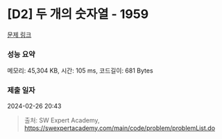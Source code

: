 # [D2] 두 개의 숫자열 - 1959 

[문제 링크](https://swexpertacademy.com/main/code/problem/problemDetail.do?contestProbId=AV5PpoFaAS4DFAUq) 

### 성능 요약

메모리: 45,304 KB, 시간: 105 ms, 코드길이: 681 Bytes

### 제출 일자

2024-02-26 20:43



> 출처: SW Expert Academy, https://swexpertacademy.com/main/code/problem/problemList.do